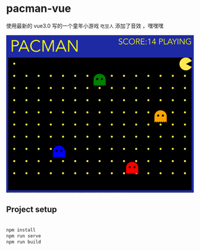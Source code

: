 # pacman-vue

使用最新的 vue3.0 写的一个童年小游戏 `吃豆人`
添加了音效 ，嘿嘿嘿

![pacman](./pacman.jpg)

## Project setup

```

npm install
npm run serve
npm run build

```
